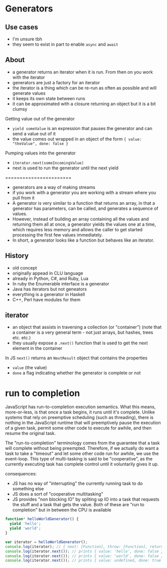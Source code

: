 # Generators

## Use cases

* I'm unsure tbh
* they seem to exist in part to enable `async` and `await`

## About

* a generator returns an iterator when it is run. From then on you work with the iterator
* generators are just a factory for an iterator
* the iterator is a thing which can be re-run as often as possible and will generate values
* it keeps its own state between runs
* it can be approximated with a closure returning an object but it is a bit clumsy

Getting value out of the generator

* `yield someValue` is an expression that pauses the generator and can send a value out of it
* the value comes out wrapped in an object of the form `{ value: "theValue", done: false }`

Pumping values into the generator

* `iterator.next(someIncomingValue)`
* next is used to run the generator until the next yield


=======================

* generators are a way of making streams
* if you work with a generator you are working with a stream where you pull from it
* A generator is very similar to a function that returns an array, in that a
  generator has parameters, can be called, and generates a sequence of values.
* However, instead of building an array containing all the values and returning
  them all at once, a generator yields the values one at a time, which requires
  less memory and allows the caller to get started processing the first few
  values immediately.
* In short, a generator looks like a function but behaves like an iterator.

## History

* old concept
* originally appead in CLU language
* already in Python, C#, and Ruby, Lua
* In ruby the Enumerable interface is a generator
* Java has iterators but not geneators
* everything is a generator in Haskell
* C++, Perl have modules for them

## iterator

* an object that assists in traversing a collection (or "container") (note that
  a container is a very general term - not just arrays, but hashes, trees etc.
  etc.)
* they usually expose a `.next()` function that is used to get the next element
  in the container

In JS `next()` returns an `NextResult` object that contains the properties

* `value` (the value)
* `done` a flag indicating whether the generator is complete or not

# run to completion

JavaScript has run-to-completion execution semantics. What this means,
more-or-less, is that once a task begins, it runs until it's complete. Unlike
systems that rely on preemptive scheduling (such as threading), there is
nothing in the JavaScript runtime that will preemptively pause the execution of
a given task, permit some other code to execute for awhile, and then resume the
original task.

The "run-to-completion" terminology comes from the guarantee that a task will
complete without being preempted. Therefore, if we actually do want a task to
take a "timeout" and let some other code run for awhile, we use the event-loop.
This type of multi-tasking is said to be "cooperative", as the currently
executing task has complete control until it voluntarily gives it up.

consequences:

* JS has no way of "interrupting" the currently running task to do something else
* JS does a sort of "cooperative multitasking"
* JS provides "non blocking IO" by spliting up IO into a task that requests
  the stuff and a task that gets the value. Both of these are "run to
  completion" but in between the CPU is available

```js
function* helloWorldGenerator() {
  yield 'hello';
  yield 'world';
}

var iterator = helloWorldGenerator();
console.log(iterator); // { next: [Function], throw: [Function], return: [Function] }
console.log(iterator.next()); // prints { value: 'hello', done: false }
console.log(iterator.next()); // prints { value: 'world', done: false }
console.log(iterator.next()); // prints { value: undefined, done: true }
```
